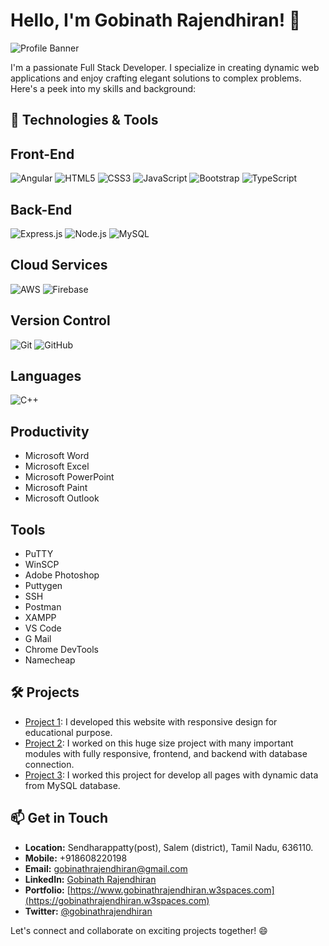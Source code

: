 # Hello, I'm Gobinath Rajendhiran! 👋

![Profile Banner](assets/profileBanner.jpg)

I'm a passionate Full Stack Developer. I specialize in creating dynamic web applications and enjoy crafting elegant solutions to complex problems. Here's a peek into my skills and background:

## 🔧 Technologies & Tools

## Front-End
  ![Angular](https://img.icons8.com/color/48/000000/angularjs.png)
  ![HTML5](https://img.icons8.com/color/48/000000/html-5.png)
  ![CSS3](https://img.icons8.com/color/48/000000/css3.png)
  ![JavaScript](https://img.icons8.com/color/48/000000/javascript.png)
  ![Bootstrap](https://img.icons8.com/color/48/000000/bootstrap.png)
  ![TypeScript](https://img.icons8.com/color/48/000000/typescript.png)
  
## Back-End
  ![Express.js](https://img.icons8.com/color/48/000000/express.png)
  ![Node.js](https://img.icons8.com/color/48/000000/nodejs.png)
  ![MySQL](https://img.icons8.com/color/48/000000/mysql.png)
  
## Cloud Services
  ![AWS](https://img.icons8.com/color/48/000000/amazon-web-services.png)
  ![Firebase](https://img.icons8.com/color/48/000000/firebase.png)
  
## Version Control
  ![Git](https://img.icons8.com/color/48/000000/git.png)
  ![GitHub](https://img.icons8.com/color/48/000000/github--v1.png)

## Languages
  ![C++](https://img.icons8.com/color/48/000000/c-plus-plus-logo.png)
  
## Productivity

   - Microsoft Word
   - Microsoft Excel
   - Microsoft PowerPoint
   - Microsoft Paint
   - Microsoft Outlook

## Tools

   - PuTTY
   - WinSCP
   - Adobe Photoshop
   - Puttygen
   - SSH
   - Postman
   - XAMPP
   - VS Code
   - G Mail
   - Chrome DevTools
   - Namecheap

## 🛠️ Projects

- [Project 1](http://www.ruralyouth.in): I developed this website with responsive design for educational purpose.
- [Project 2](http://www.thesisflow.com): I worked on this huge size project with many important modules with fully responsive, frontend, and backend with database connection.
- [Project 3](http://www.kanagarajsubramani.in): I worked this project for develop all pages with dynamic data from MySQL database.

## 📫 Get in Touch

- **Location:** Sendharappatty(post), Salem (district), Tamil Nadu, 636110.
- **Mobile:** +918608220198
- **Email:** [gobinathrajendhiran@gmail.com](mailto:gobinathrajendhiran@gmail.com)
- **LinkedIn:** [Gobinath Rajendhiran](https://www.linkedin.com/in/gobinath-rajendhiran-6b85b421a/)
- **Portfolio:** [https://www.gobinathrajendhiran.w3spaces.com](https://gobinathrajendhiran.w3spaces.com)
- **Twitter:** [@gobinathrajendhiran](link-to-twitter)

Let's connect and collaborate on exciting projects together! 😄
